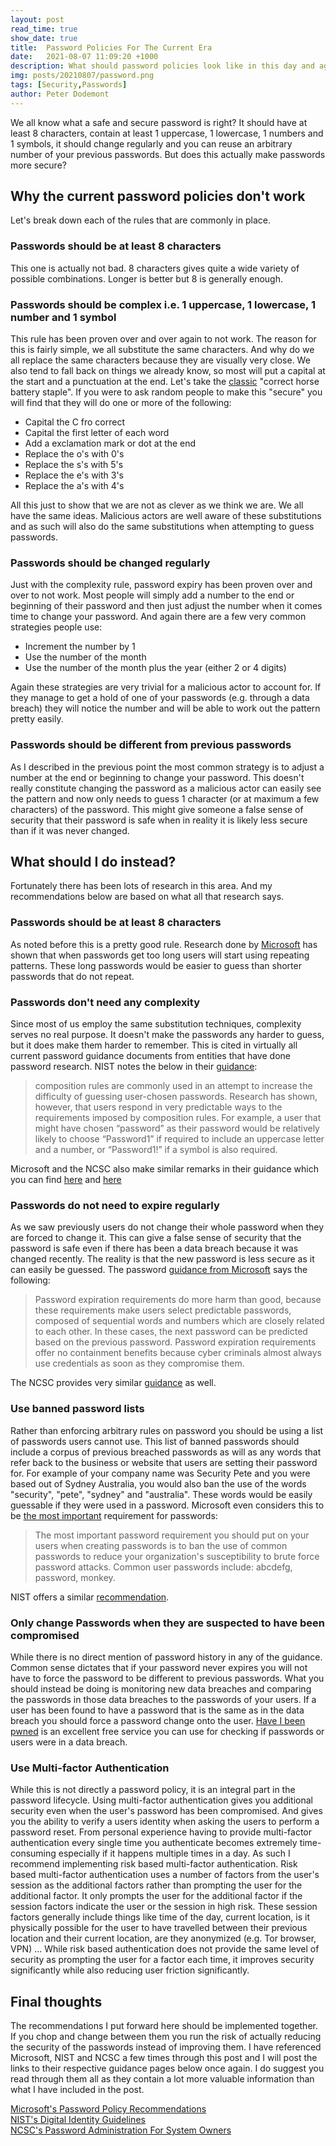 ```yaml
---
layout: post
read_time: true
show_date: true
title:  Password Policies For The Current Era
date:   2021-08-07 11:09:20 +1000
description: What should password policies look like in this day and age.
img: posts/20210807/password.png
tags: [Security,Passwords]
author: Peter Dodemont
---
```

We all know what a safe and secure password is right? It should have at least 8 characters, contain at least 1 uppercase, 1 lowercase, 1 numbers and 1 symbols, it should change regularly and you can reuse an arbitrary number of your previous passwords. But does this actually make passwords more secure?

## Why the current password policies don't work
Let's break down each of the rules that are commonly in place.

### Passwords should be at least 8 characters
This one is actually not bad. 8 characters gives quite a wide variety of possible combinations. Longer is better but 8 is generally enough.

### Passwords should be complex i.e. 1 uppercase, 1 lowercase, 1 number and 1 symbol
This rule has been proven over and over again to not work. The reason for this is fairly simple, we all substitute the same characters. And why do we all replace the same characters because they are visually very close. We also tend to fall back on things we already know, so most will put a capital at the start and a punctuation at the end.
Let's take the [classic](https://xkcd.com/936/) "correct horse battery staple". If you were to ask random people to make this "secure" you will find  that they will do one or more of the following:
* Capital the C fro correct
* Capital the first letter of each word
* Add a exclamation mark or dot at the end
* Replace the o's with 0's
* Replace the s's with 5's
* Replace the e's with 3's
* Replace the a's with 4's

All this just to show that we are not as clever as we think we are. We all have the same ideas. Malicious actors are well aware of these substitutions and as such will also do the same substitutions when attempting to guess passwords.

### Passwords should be changed regularly
Just with the complexity rule, password expiry has been proven over and over to not work. Most people will simply add a number to the end or beginning of their password and then just adjust the number when it comes time to change your password. And again there are a few very common strategies people use:
* Increment the number by 1
* Use the number of the month
* Use the number of the month plus the year (either 2 or 4 digits)

Again these strategies are very trivial for a malicious actor to account for. If they manage to get a hold of one of your passwords (e.g. through a data breach) they will notice the number and will be able to work out the pattern pretty easily.

### Passwords should be different from previous passwords
As I described in the previous point the most common strategy is to adjust a number at the end or beginning to change your password. This doesn't really constitute changing the password as a malicious actor can easily see the pattern and now only needs to guess 1  character (or at maximum a few characters) of the password. This might give someone a false sense of security that their password is safe when in reality it is likely less secure than if it was never changed.

## What should I do instead?

Fortunately there has been lots of research in this area. And my recommendations below are based on what all that research says.

### Passwords should be at least 8 characters
As noted before this is a pretty good rule. Research done by [Microsoft](https://docs.microsoft.com/en-us/microsoft-365/admin/misc/password-policy-recommendations?view=o365-worldwide#requiring-long-passwords) has shown that when passwords get too long users will start using repeating patterns. These long passwords would be easier to guess than shorter passwords that do not repeat.

### Passwords don't need any complexity
Since most of us employ the same substitution techniques, complexity serves no real purpose. It doesn't make the passwords any harder to guess, but it does make them harder to remember. This is cited in virtually all current password guidance documents from entities that have done password research. NIST notes the below in their [guidance](https://pages.nist.gov/800-63-3/sp800-63b.html#appA):
>composition rules are commonly used in an attempt to increase the difficulty of guessing user-chosen passwords. Research has shown, however, that users respond in very predictable ways to the requirements imposed by composition rules. For example, a user that might have chosen “password” as their password would be relatively likely to choose “Password1” if required to include an uppercase letter and a number, or “Password1!” if a symbol is also required.

Microsoft and the NCSC also make similar remarks in their guidance which you can find [here](https://docs.microsoft.com/en-us/microsoft-365/admin/misc/password-policy-recommendations?view=o365-worldwide#requiring-the-use-of-multiple-character-sets) and [here](https://www.ncsc.gov.uk/collection/passwords/updating-your-approach#tip5-password-collection)

### Passwords do not need to expire regularly
As we saw previously users do not change their whole password when they are forced to change it. This can give a false sense of security that the password is safe even if there has been a data breach because it was changed recently. The reality is that the new password is less secure as it can easily be guessed. The password [guidance from Microsoft](https://www.ncsc.gov.uk/collection/passwords/updating-your-approach#tip5-password-collection) says the following:
>Password expiration requirements do more harm than good, because these requirements make users select predictable passwords, composed of sequential words and numbers which are closely related to each other. In these cases, the next password can be predicted based on the previous password. Password expiration requirements offer no containment benefits because cyber criminals almost always use credentials as soon as they compromise them.

The NCSC provides very similar [guidance](https://www.ncsc.gov.uk/collection/passwords/updating-your-approach#tip4-password-collection) as well.

### Use banned password lists
Rather than enforcing arbitrary rules on password you should be using a list of passwords users cannot use. This list of banned passwords should include a corpus of previous breached passwords as will as any words that refer back to the business or website that users are setting their password for. For example of your company name was Security Pete and you were based out of Sydney Australia, you would also ban the use of the words "security", "pete", "sydney" and "australia". These words would be easily guessable if they were used in a password. Microsoft even considers this to be [the most important](https://docs.microsoft.com/en-us/microsoft-365/admin/misc/password-policy-recommendations?view=o365-worldwide#ban-common-passwords) requirement for passwords:
>The most important password requirement you should put on your users when creating passwords is to ban the use of common passwords to reduce your organization's susceptibility to brute force password attacks. Common user passwords include: abcdefg, password, monkey.

NIST offers a similar [recommendation](https://pages.nist.gov/800-63-3/sp800-63b.html#appA).

### Only change Passwords when they are suspected to have been compromised
While there is no direct mention of password history in any of the guidance. Common sense dictates that if your password never expires you will not have to force the password to be different to previous passwords. What you should instead be doing is monitoring new data breaches and comparing the passwords in those data breaches to the passwords of your users. If a user has been found to have a password that is the same as in the data breach you should force a password change onto the user. [Have I been pwned](https://haveibeenpwned.com/) is an excellent free service you can use for checking if passwords or users were in a data breach.

### Use Multi-factor Authentication
While this is not directly a password policy, it is an integral part in the password lifecycle. Using multi-factor authentication gives you additional security even when the user's password has been compromised. And gives you the ability to verify a users identity when asking the users to perform a password reset.
From personal experience having to provide multi-factor authentication every single time you authenticate becomes extremely time-consuming especially if it happens multiple times in a day. As such I recommend implementing risk based multi-factor authentication. Risk based multi-factor authentication uses a number of factors from the user's session as the additional factors rather than prompting the user for the additional factor. It only prompts the user for the additional factor if the session factors indicate the user or the session in high risk. These session factors generally include things like time of the day, current location, is it physically possible for the user to have travelled between their previous location and their current location, are they anonymized (e.g. Tor browser, VPN) ...
While risk based authentication does not provide the same level of security as prompting the user for a factor each time, it improves security significantly while also reducing user friction significantly.

## Final thoughts

The recommendations I put forward here should be implemented together. If you chop and change between them you run the risk of actually reducing the security of the passwords instead of improving them.
I have referenced Microsoft, NIST and NCSC a few times through this post and I will post the links to their respective guidance pages below once again. I do suggest you read through them all as they contain a lot more valuable information than what I have included in the post.

[Microsoft's Password Policy Recommendations](https://docs.microsoft.com/en-us/microsoft-365/admin/misc/password-policy-recommendations?view=o365-worldwide)  
[NIST's Digital Identity Guidelines](https://pages.nist.gov/800-63-3/sp800-63b.html)  
[NCSC's Password Administration For System Owners](https://www.ncsc.gov.uk/collection/passwords)  